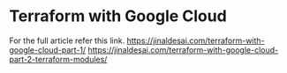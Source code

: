 # Terraform with Google Cloud

For the full article refer this link.
https://jinaldesai.com/terraform-with-google-cloud-part-1/
https://jinaldesai.com/terraform-with-google-cloud-part-2-terraform-modules/
